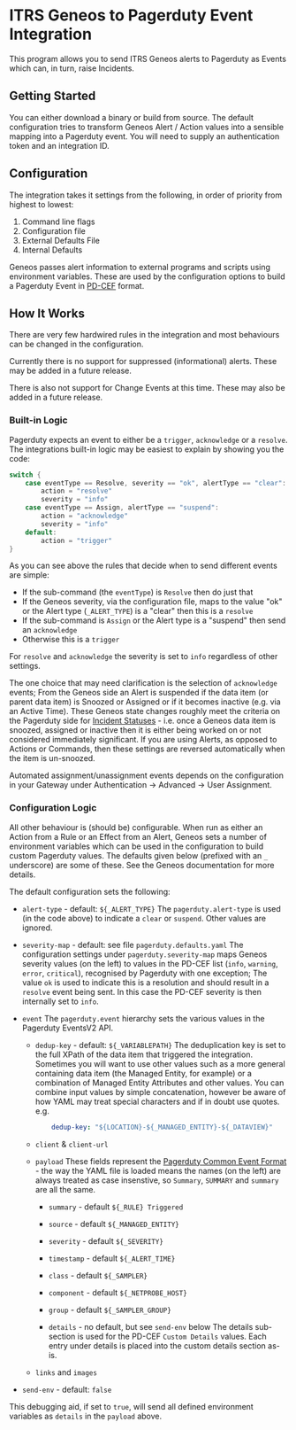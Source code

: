 # ITRS Geneos to Pagerduty Event Integration

This program allows you to send ITRS Geneos alerts to Pagerduty as Events which can, in turn, raise Incidents.

## Getting Started

You can either download a binary or build from source. The default configuration tries to transform Geneos Alert / Action values into a sensible mapping into a Pagerduty event. You will need to supply an authentication token and an integration ID.

## Configuration

The integration takes it settings from the following, in order of priority from highest to lowest:

1. Command line flags
2. Configuration file
3. External Defaults File
4. Internal Defaults

Geneos passes alert information to external programs and scripts using environment variables. These are used by the configuration options to build a Pagerduty Event in [PD-CEF](https://support.pagerduty.com/docs/pd-cef) format.

## How It Works

There are very few hardwired rules in the integration and most behaviours can be changed in the configuration.

Currently there is no support for suppressed (informational) alerts. These may be added in a future release.

There is also not support for Change Events at this time. These may also be added in a future release.

### Built-in Logic

Pagerduty expects an event to either be a `trigger`, `acknowledge` or a `resolve`. The integrations built-in logic may be easiest to explain by showing you the code:

```go
switch {
    case eventType == Resolve, severity == "ok", alertType == "clear":
        action = "resolve"
        severity = "info"
    case eventType == Assign, alertType == "suspend":
        action = "acknowledge"
        severity = "info"
    default:
        action = "trigger"
}
```

As you can see above the rules that decide when to send different events are simple:

* If the sub-command (the `eventType`) is `Resolve` then do just that
* If the Geneos severity, via the configuration file, maps to the value "ok" or the Alert type (`_ALERT_TYPE`) is a "clear" then this is a `resolve`
* If the sub-command is `Assign` or the Alert type is a "suspend" then send an `acknowledge`
* Otherwise this is a `trigger`

For `resolve` and `acknowledge` the severity is set to `info` regardless of other settings.

The one choice that may need clarification is the selection of `acknowledge` events; From the Geneos side an Alert is suspended if the data item (or parent data item) is Snoozed or Assigned or if it becomes inactive (e.g. via an Active Time). These Geneos state changes roughly meet the criteria on the Pagerduty side for [Incident Statuses](https://support.pagerduty.com/docs/incidents) - i.e. once a Geneos data item is snoozed, assigned or inactive then it is either being worked on or not considered immediately significant. If you are using Alerts, as opposed to Actions or Commands, then these settings are reversed automatically when the item is un-snoozed.

Automated assignment/unassignment events depends on the configuration in your Gateway under Authentication -> Advanced -> User Assignment.

### Configuration Logic

All other behaviour is (should be) configurable. When run as either an Action from a Rule or an Effect from an Alert, Geneos sets a number of environment variables which can be used in the configuration to build custom Pagerduty values. The defaults given below (prefixed with an `_` underscore) are some of these. See the Geneos documentation for more details.

The default configuration sets the following:

* `alert-type` - default: `${_ALERT_TYPE}`
  The `pagerduty.alert-type` is used (in the code above) to indicate a `clear` or `suspend`. Other values are ignored.

* `severity-map` - default: see file `pagerduty.defaults.yaml`
  The configuration settings under `pagerduty.severity-map` maps Geneos severity values (on the left) to values in the PD-CEF list (`info`, `warning`, `error`, `critical`), recognised by Pagerduty with one exception; The value `ok` is used to indicate this is a resolution and should result in a `resolve` event being sent. In this case the PD-CEF severity is then internally set to `info`.

* `event`
  The `pagerduty.event` hierarchy sets the various values in the Pagerduty EventsV2 API.

  * `dedup-key` - default: `${_VARIABLEPATH}`
    The deduplication key is set to the full XPath of the data item that triggered the integration. Sometimes you will want to use other values such as a more general containing data item (the Managed Entity, for example) or a combination of Managed Entity Attributes and other values. You can combine input values by simple concatenation, however be aware of how YAML may treat special characters and if in doubt use quotes. e.g.

    ```yaml
        dedup-key: "${LOCATION}-${_MANAGED_ENTITY}-${_DATAVIEW}"
    ```

  * `client` & `client-url`

  * `payload`
    These fields represent the [Pagerduty Common Event Format](https://support.pagerduty.com/docs/pd-cef) - the way the YAML file is loaded means the names (on the left) are always treated as case insenstive, so `Summary`, `SUMMARY` and `summary` are all the same.

    * `summary` - default `${_RULE} Triggered`

    * `source` - default `${_MANAGED_ENTITY}`

    * `severity` - default `${_SEVERITY}`

    * `timestamp` - default `${_ALERT_TIME}`

    * `class` - default `${_SAMPLER}`

    * `component` - default `${_NETPROBE_HOST}`

    * `group` - default `${_SAMPLER_GROUP}`

    * `details` - no default, but see `send-env` below
      The details sub-section is used for the PD-CEF `Custom Details` values. Each entry under details is placed into the custom details section as-is.

  * `links` and `images`

* `send-env` - default: `false`

This debugging aid, if set to `true`, will send all defined environment variables as `details` in the `payload` above.
